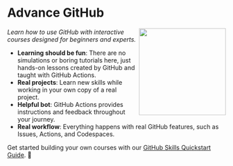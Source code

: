 # Advance GitHub 

<img alt="" src=https://user-images.githubusercontent.com/1221423/156894097-ff2d6566-7b6a-4488-950e-f4ebe990965a.svg width=200 align=right>

_Learn how to use GitHub with interactive courses designed for beginners and experts._

- **Learning should be fun**: There are no simulations or boring tutorials here, just hands-on lessons created by GitHub and taught with GitHub Actions.
- **Real projects**: Learn new skills while working in your own copy of a real project.
- **Helpful bot**: GitHub Actions provides instructions and feedback throughout your journey.
- **Real workflow**: Everything happens with real GitHub features, such as Issues, Actions, and Codespaces.

Get started building your own courses with our [GitHub Skills Quickstart Guide](https://skills.github.com/quickstart). 🌟
